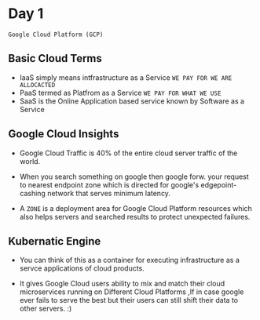 # Day 1
`Google Cloud Platform (GCP)`

## Basic Cloud Terms  
*   IaaS simply means intfrastructure as a Service ``WE PAY FOR WE ARE ALLOCACTED``
*   PaaS termed as Platfrom as a Service ``WE PAY FOR WHAT WE USE``
*   SaaS is the Online Application based service known by Software as a Service
    
## Google Cloud Insights

*   Google Cloud Traffic is 40% of the entire cloud server traffic of the world.

*   When you search something on google then google forw. your request to nearest endpoint zone which is directed for google's edgepoint-cashing network that serves minimum latency.

*   A `ZONE` is a deployment area for Google Cloud Platform resources which also helps servers and searched results to protect unexpected failures.

## Kubernatic Engine 

* You can think of this as a container for executing infrastructure as a servce applications of cloud products.

* It gives Google Cloud users ability to mix and match their cloud microservices running on Different Cloud Platforms ,If in case google ever fails to serve the best but their users can still shift their data to other servers. :)
   
 
